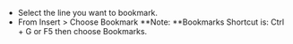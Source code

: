 * Select the line you want to bookmark. 
* From Insert > Choose Bookmark
**Note: **Bookmarks Shortcut is: Ctrl + G or F5 then choose Bookmarks. 

